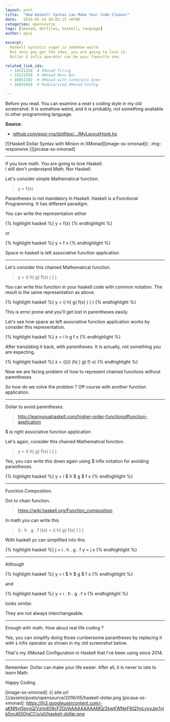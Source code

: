 ```yaml
---
layout: post
title:  "How Haskell Syntax can Make Your Code Cleaner"
date:   2016-05-14 10:03:15 +0700
categories: opensource
tags: [xmonad, dotfiles, haskell, language]
author: epsi

excerpt:
  Haskell syntatic sugar is somehow weird.
  But once you get the idea, you are going to love it.
  Dollar $ infix operator can be your favorite one.

related_link_ids: 
  - 14121259  # XMonad Tiling
  - 14121558  # XMonad Menu Bar
  - 16051102  # XMonad with Conkyless Dzen
  - 16032658  # Modularized XMonad Config

---
```


Before you read. You can examine a neat <code>$</code> coding style in my old screenshot. It is somehow weird, and it is probably, not something avaliable in other programming language.

**Source**:<br/>
* [github.com/epsi-rns/dotfiles/.../MyLayoutHook.hs][dotfiles-layout]

[![Haskell Dollar Syntax with Minion in XMonad][image-ss-xmonad]{: .img-responsive }][picasa-ss-xmonad]

* * *

If you love math. You are going to love Haskell.<br/>
I still don't understand Math. Nor Haskell.

Let's consider simple Mathematical function.

> y = f(x)

Parantheses is not mandatory in Haskell. Haskell is a Functional Programming. It has different paradigm.

You can write the representation either

{% highlight haskell %}
y = f(x)
{% endhighlight %}

or 

{% highlight haskell %}
y = f x
{% endhighlight %}

Space in haskell is left associative function application

* * *

Let's consider this chained Mathematical function.

> y = i( h( g( f(x) ) ) ) 

You can write this function in your haskell code with common notation. The result is the same representation as above.

{% highlight haskell %}
y = i( h( g( f(x) ) ) ) 
{% endhighlight %}

This is error prone and you'll get lost in parentheses easily.

Let's see how space as left associative function application works by consider this representation.

{% highlight haskell %}
z = i h g f x
{% endhighlight %}

After translating it back, with parentheses.  It is actually, not something you are expecting.

{% highlight haskell %}
z = ((((i (h) ) g) f) x)
{% endhighlight %}

Now we are facing problem of how to represent chained functions without parentheses.

So how do we solve the problem ?
Off course with another function application.

* * *

Dollar to avoid parentheses.

> <http://learnyouahaskell.com/higher-order-functions#function-application>

$ is right associative function application

Let's again, consider this chained Mathematical function.

> y = i( h( g( f(x) ) ) ) 

Yes, you can write this down again using $ infix notation for avoiding parantheses.

{% highlight haskell %}
y = i $ h $ g $ f x
{% endhighlight %}

* * *

Function Composition.

Dot to chain function.

> <https://wiki.haskell.org/Function_composition>

In math you can write this

> (i . h . g . f )(x) = i( h( g( f(x) ) ) ) 

With haskell yo can simplified into this

{% highlight haskell %}
j = i . h . g . f
y = j x
{% endhighlight %}

* * *

Although

{% highlight haskell %}
y = i $ h $ g $ f x
{% endhighlight %}

and

{% highlight haskell %}
y = i . h . g . f x
{% endhighlight %}

looks similar.

They are not always interchangeable.

* * *

Enough with math. How about real life coding ?

Yes, you can simplify doing those cumbersome parantheses by replacing it with <code>$</code> infix operator as shown in my old screenshot below.

That's my XMonad Configuration in Haskell that I've been using since 2014.

* * *

Remember. Dollar can make your life easier.
After all, it is never to late to learn Math.

Happy Coding.

[//]: <> ( -- -- -- links below -- -- -- )

[dotfiles-layout]: https://github.com/epsi-rns/dotfiles/blob/master/xmonad/xmonad-dzen-2/lib/MyLayoutHook.hs
[image-ss-xmonad]: {{ site.url }}/assets/posts/opensource/2016/05/haskell-dollar.png
[picasa-ss-xmonad]: https://lh3.googleusercontent.com/-aKNNyl5pysQ/VzmdO9cFZGI/AAAAAAAAAMQ/2kwKWNeF6iQ1mLyyvJpr1ylb5ncAtSGlgCCo/s0/haskell-dollar.png
